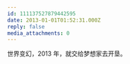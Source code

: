 ```yaml
---
id: 111137527879442595
date: 2013-01-01T01:52:31.000Z
reply: false
media_attachments: 0
---
```


世界变幻，2013 年，就交给梦想家去开垦。


